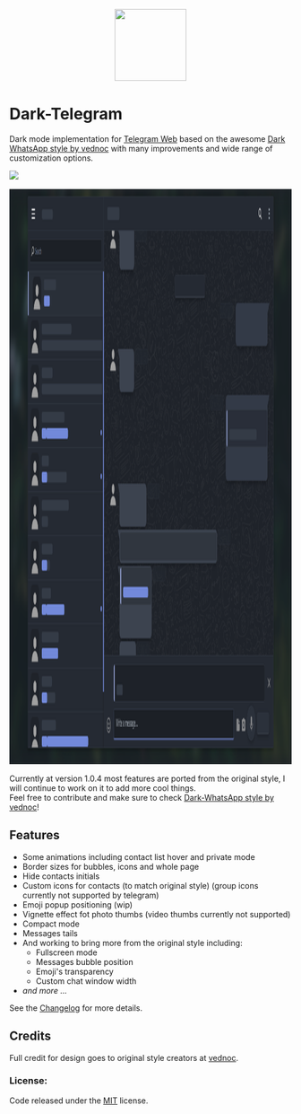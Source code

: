 <p align="center">
<img src="https://upload.wikimedia.org/wikipedia/commons/e/ef/Telegram_X_2019_Logo.svg" width="128" height="128"/>
</p>

# Dark-Telegram

Dark mode implementation for [Telegram Web](https://web.telegram.org/) based on the awesome [Dark WhatsApp style by vednoc](https://github.com/vednoc/dark-whatsapp) with many improvements and wide range of customization options.

[<img src="https://img.shields.io/badge/Install%20directly%20with-Stylus-116b59.svg?longCache=true&style=flat"/>](https://raw.githubusercontent.com/Barina/Dark-Telegram/master/Dark-Telegram.styl)

<p align="center">
  <img src="Resources/Screenshots/20200403.png" width="2003" height="1025"/>
</p>

Currently at version 1.0.4 most features are ported from the original style, I will continue to work on it to add more cool things.</br>
Feel free to contribute and make sure to check [Dark-WhatsApp style by vednoc](https://github.com/vednoc/dark-whatsapp)!


## Features
* Some animations including contact list hover and private mode
* Border sizes for bubbles, icons and whole page
* Hide contacts initials
* Custom icons for contacts (to match original style) (group icons currently not supported by telegram)
* Emoji popup positioning (wip)
* Vignette effect fot photo thumbs (video thumbs currently not supported)
* Compact mode
* Messages tails
* And working to bring more from the original style including:
  * Fullscreen mode
  * Messages bubble position
  * Emoji's transparency
  * Custom chat window width
* <i>and more ...</i>

See the [Changelog](Changelog) for more details.

## Credits
Full credit for design goes to original style creators at [vednoc](https://github.com/vednoc).



### License:
Code released under the [MIT](LICENSE) license.
